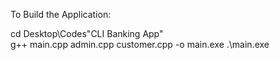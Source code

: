 To Build the Application: 

cd Desktop\Codes\"CLI Banking App"\
g++ main.cpp admin.cpp customer.cpp -o main.exe
.\main.exe